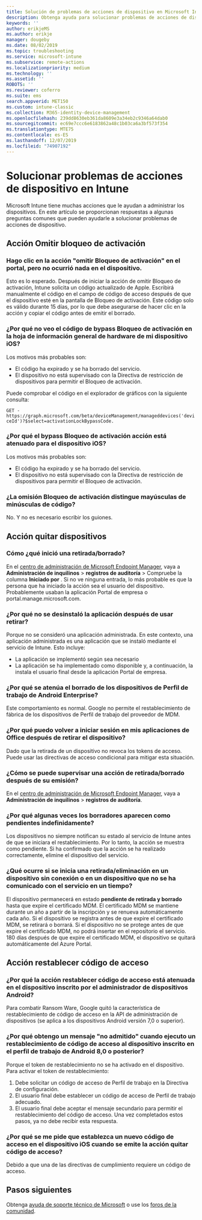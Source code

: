 ```yaml
---
title: Solución de problemas de acciones de dispositivo en Microsoft Intune - Azure | Microsoft Docs
description: Obtenga ayuda para solucionar problemas de acciones de dispositivo.
keywords: ''
author: erikjeMS
ms.author: erikje
manager: dougeby
ms.date: 08/02/2019
ms.topic: troubleshooting
ms.service: microsoft-intune
ms.subservice: remote-actions
ms.localizationpriority: medium
ms.technology: ''
ms.assetid: ''
ROBOTS: ''
ms.reviewer: coferro
ms.suite: ems
search.appverid: MET150
ms.custom: intune-classic
ms.collection: M365-identity-device-management
ms.openlocfilehash: 239dd8630eb361da8609e3a34eb2c9346a64dab0
ms.sourcegitcommit: ec69e7ccc6e6183862a48c1b03ca6a3bf573f354
ms.translationtype: MTE75
ms.contentlocale: es-ES
ms.lasthandoff: 12/07/2019
ms.locfileid: "74907192"
---
```

# <a name="troubleshoot-device-actions-in-intune"></a>Solucionar problemas de acciones de dispositivo en Intune

Microsoft Intune tiene muchas acciones que le ayudan a administrar los dispositivos. En este artículo se proporcionan respuestas a algunas preguntas comunes que pueden ayudarle a solucionar problemas de acciones de dispositivo.

## <a name="bypass-activation-lock-action"></a>Acción Omitir bloqueo de activación

### <a name="i-clicked-the-bypass-activation-lock-action-in-the-portal-but-nothing-happened-on-the-device"></a>Hago clic en la acción "omitir Bloqueo de activación" en el portal, pero no ocurrió nada en el dispositivo.
Esto es lo esperado. Después de iniciar la acción de omitir Bloqueo de activación, Intune solicita un código actualizado de Apple. Escribirá manualmente el código en el campo de código de acceso después de que el dispositivo esté en la pantalla de Bloqueo de activación. Este código solo es válido durante 15 días, por lo que debe asegurarse de hacer clic en la acción y copiar el código antes de emitir el borrado.

### <a name="why-dont-i-see-the-bypass-activation-lock-code-in-the-hardware-overview-blade-of-my-ios-device"></a>¿Por qué no veo el código de bypass Bloqueo de activación en la hoja de información general de hardware de mi dispositivo iOS?
Los motivos más probables son:
- El código ha expirado y se ha borrado del servicio.
- El dispositivo no está supervisado con la Directiva de restricción de dispositivos para permitir el Bloqueo de activación.

Puede comprobar el código en el explorador de gráficos con la siguiente consulta:

```GET - https://graph.microsoft.com/beta/deviceManagement/manageddevices('deviceId')?$select=activationLockBypassCode.```

### <a name="why-is-the-bypass-activation-lock-action-greyed-out-for-my-ios-device"></a>¿Por qué el bypass Bloqueo de activación acción está atenuado para el dispositivo iOS?
Los motivos más probables son: 
- El código ha expirado y se ha borrado del servicio.
- El dispositivo no está supervisado con la Directiva de restricción de dispositivos para permitir el Bloqueo de activación.

### <a name="is-the-bypass-activation-lock-code-case-sensitive"></a>¿La omisión Bloqueo de activación distingue mayúsculas de minúsculas de código?
No. Y no es necesario escribir los guiones.

## <a name="remove-devices-action"></a>Acción quitar dispositivos

### <a name="how-do-i-tell-who-started-a-retirewipe"></a>Cómo ¿qué inició una retirada/borrado?
En el [centro de administración de Microsoft Endpoint Manager](https://go.microsoft.com/fwlink/?linkid=2109431), vaya a **Administración de inquilinos** > **registros de auditoría** > Compruebe la columna **Iniciado por** .
Si no ve ninguna entrada, lo más probable es que la persona que ha iniciado la acción sea el usuario del dispositivo. Probablemente usaban la aplicación Portal de empresa o portal.manage.microsoft.com.

### <a name="why-wasnt-my-application-uninstalled-after-using-retire"></a>¿Por qué no se desinstaló la aplicación después de usar retirar?
Porque no se consideró una aplicación administrada. En este contexto, una aplicación administrada es una aplicación que se instaló mediante el servicio de Intune. Esto incluye:
- La aplicación se implementó según sea necesario
- La aplicación se ha implementado como disponible y, a continuación, la instala el usuario final desde la aplicación Portal de empresa.

### <a name="why-is-wipe-grayed-out-for-android-enterprise-work-profile-devices"></a>¿Por qué se atenúa el borrado de los dispositivos de Perfil de trabajo de Android Enterprise?
Este comportamiento es normal. Google no permite el restablecimiento de fábrica de los dispositivos de Perfil de trabajo del proveedor de MDM.

### <a name="why-can-i-sign-back-into-my-office-apps-after-my-device-was-retired"></a>¿Por qué puedo volver a iniciar sesión en mis aplicaciones de Office después de retirar el dispositivo?
Dado que la retirada de un dispositivo no revoca los tokens de acceso. Puede usar las directivas de acceso condicional para mitigar esta situación.

### <a name="how-can-i-monitor-a-retirewipe-action-after-it-was-issued"></a>¿Cómo se puede supervisar una acción de retirada/borrado después de su emisión?
En el [centro de administración de Microsoft Endpoint Manager](https://go.microsoft.com/fwlink/?linkid=2109431), vaya a **Administración de inquilinos** > **registros de auditoría**.

### <a name="why-do-wipes-sometimes-show-as-pending-indefinitely"></a>¿Por qué algunas veces los borradores aparecen como pendientes indefinidamente?
Los dispositivos no siempre notifican su estado al servicio de Intune antes de que se iniciara el restablecimiento. Por lo tanto, la acción se muestra como pendiente. Si ha confirmado que la acción se ha realizado correctamente, elimine el dispositivo del servicio.

### <a name="what-happens-if-i-start-a-retirewipe-on-an-offline-device-or-a-device-that-hasnt-communicated-with-the-service-in-a-while"></a>¿Qué ocurre si se inicia una retirada/eliminación en un dispositivo sin conexión o en un dispositivo que no se ha comunicado con el servicio en un tiempo?
El dispositivo permanecerá en estado **pendiente de retirada y borrado** hasta que expire el certificado MDM. El certificado MDM se mantiene durante un año a partir de la inscripción y se renueva automáticamente cada año. Si el dispositivo se registra antes de que expire el certificado MDM, se retirará o borrará. Si el dispositivo no se protege antes de que expire el certificado MDM, no podrá insertar en el repositorio el servicio. 180 días después de que expire el certificado MDM, el dispositivo se quitará automáticamente del Azure Portal.


## <a name="reset-passcode-action"></a>Acción restablecer código de acceso

### <a name="why-is-the-reset-passcode-action-greyed-out-on-my-android-device-admin-enrolled-device"></a>¿Por qué la acción restablecer código de acceso está atenuada en el dispositivo inscrito por el administrador de dispositivos Android?
Para combatir Ransom Ware, Google quitó la característica de restablecimiento de código de acceso en la API de administración de dispositivos (se aplica a los dispositivos Android versión 7,0 o superior).

### <a name="why-do-i-get-a-not-supported-message-when-i-issue-a-passcode-reset-to-my-android-80-or-later-work-profile-enrolled-device"></a>¿Por qué obtengo un mensaje "no admitido" cuando ejecuto un restablecimiento de código de acceso al dispositivo inscrito en el perfil de trabajo de Android 8,0 o posterior?
Porque el token de restablecimiento no se ha activado en el dispositivo. Para activar el token de restablecimiento:
1. Debe solicitar un código de acceso de Perfil de trabajo en la Directiva de configuración.
2. El usuario final debe establecer un código de acceso de Perfil de trabajo adecuado.
3. El usuario final debe aceptar el mensaje secundario para permitir el restablecimiento del código de acceso.
Una vez completados estos pasos, ya no debe recibir esta respuesta.

### <a name="why-am-i-prompted-to-set-a-new-passcode-on-my-ios-device-when-i-issue-the-remove-passcode-action"></a>¿Por qué se me pide que establezca un nuevo código de acceso en el dispositivo iOS cuando se emite la acción quitar código de acceso?
Debido a que una de las directivas de cumplimiento requiere un código de acceso.

## <a name="next-steps"></a>Pasos siguientes

Obtenga [ayuda de soporte técnico de Microsoft](../fundamentals/get-support.md) o use los [foros de la comunidad](https://social.technet.microsoft.com/Forums/en-US/home?category=microsoftintune).
